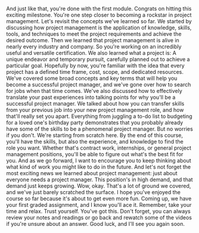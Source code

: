 And just like that, you're done
with the first module. Congrats on hitting this
exciting milestone. You're one step closer to becoming a rockstar in
project management. Let's revisit the concepts
we've learned so far. We started by discussing
how project management is the application of
knowledge, skills, tools, and techniques to meet the project requirements and
achieve the desired outcome. Then we learned that
project management is alive in nearly every
industry and company. So you're working on an incredibly useful and versatile
certification. We also learned
what a project is: A unique endeavor and
temporary pursuit, carefully planned out to
achieve a particular goal. Hopefully by now, you're
familiar with the idea that every project has
a defined time frame, cost, scope, and
dedicated resources. We've covered some
broad concepts and key terms that will help you become a successful
project manager, and we've gone over how to search for jobs when that time comes. We've also discussed how
to effectively translate your past experiences
into talking points for why you'll be a
successful project manager. We talked about how you
can transfer skills from your previous job into your
new project management role, and how that'll
really set you apart. Everything from juggling
a to-do list to budgeting for a loved
one's birthday party demonstrates that you
probably already have some of the skills to be a
phenomenal project manager. But no worries if you don't. We're starting from scratch here. By the end of this course, you'll have the skills, but also the experience, and knowledge to find
the role you want. Whether that's contract work, internships, or general
project management positions, you'll be able to figure out
what's the best fit for you. And as we go forward, I want to encourage you
to keep thinking about what kind of work you might
like to do in the future. And let's not forget the
most exciting news we learned about
project management: just about everyone
needs a project manager. This position's in high demand, and that demand
just keeps growing. Wow, okay. That's a lot of
ground we covered, and we've just barely
scratched the surface. I hope you've enjoyed
the course so far because it's about
to get even more fun. Coming up, we have your
first graded assignment, and I know you'll ace it. Remember, take your
time and relax. Trust yourself. You've got this. Don't forget, you can always review your
notes and readings or go back and rewatch some of the videos if you're
unsure about an answer. Good luck, and I'll
see you again soon.
